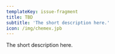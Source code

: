 ```yaml
---
templateKey: issue-fragment
title: TBD
subtitle: 'The short description here.'
icon: /img/chemex.jpb
---
```


The short description here.

